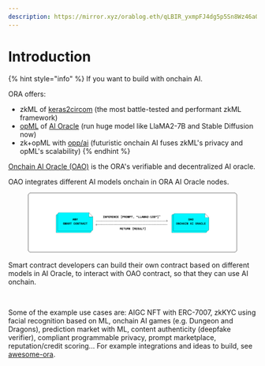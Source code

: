 ```yaml
---
description: https://mirror.xyz/orablog.eth/qLBIR_yxmpFJ4dg5p5Sn8Wz46aQDTG1jCW8myeE7zZ8
---
```


# Introduction

{% hint style="info" %}
If you want to build with onchain AI.

ORA offers:

* zkML of [keras2circom](https://github.com/ora-io/keras2circom) (the most battle-tested and performant zkML framework)
* [opML](https://arxiv.org/abs/2401.17555) of [AI Oracle](./) (run huge model like LlaMA2-7B and Stable Diffusion now)
* zk+opML with [opp/ai](https://arxiv.org/abs/2402.15006) (futuristic onchain AI fuses zkML's privacy and opML's scalability)
{% endhint %}

[Onchain AI Oracle (OAO)](https://blockworks.co/news/ora-on-chain-oracle-ethereum) is the ORA's verifiable and decentralized AI oracle.

OAO integrates different AI models onchain in ORA AI Oracle nodes.

<figure><img src="../../.gitbook/assets/Group 1000006228.png" alt=""><figcaption></figcaption></figure>

Smart contract developers can build their own contract based on different models in AI Oracle, to interact with OAO contract, so that they can use AI onchain.

<figure><img src="../../.gitbook/assets/图1.png" alt=""><figcaption></figcaption></figure>

Some of the example use cases are: AIGC NFT with ERC-7007, zkKYC using facial recognition based on ML, onchain AI games (e.g. Dungeon and Dragons), prediction market with ML, content authenticity (deepfake verifier), compliant programmable privacy, prompt marketplace, reputation/credit scoring... For example integrations and ideas to build, see [awesome-ora](https://github.com/ora-io/awesome-ora#-ai-oracle-cle-ecosystem).
